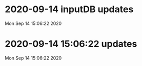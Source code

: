 
# 2020-09-14 inputDB updates 
 Mon Sep 14 15:06:22 2020 


# 2020-09-14 15:06:22 updates 
 Mon Sep 14 15:06:22 2020 


